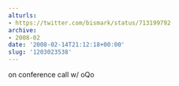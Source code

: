 ```yaml
---
alturls:
- https://twitter.com/bismark/status/713199792
archive:
- 2008-02
date: '2008-02-14T21:12:18+00:00'
slug: '1203023538'
---
```


on conference call w/ oQo

